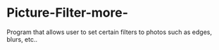 # Picture-Filter-more-
Program that allows user to set certain filters to photos such as edges, blurs, etc..
